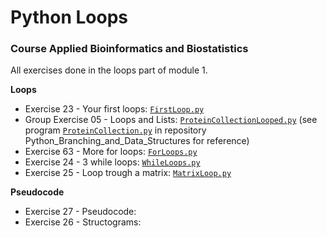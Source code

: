 # Python Loops
### Course Applied Bioinformatics and Biostatistics
All exercises done in the loops part of module 1.

**Loops**
* Exercise 23 - Your first loops: [`FirstLoop.py`](https://github.com/rominafernandez/Python_Loops/blob/master/FirstLoop.py)
* Group Exercise 05 - Loops and Lists: [`ProteinCollectionLooped.py`](https://github.com/rominafernandez/Python_Loops/blob/master/ProteinCollectionLooped.py) (see program [`ProteinCollection.py`](https://github.com/rominafernandez/Python_Branching_and_Datastructures/blob/master/ProteinCollection.py) in repository Python_Branching_and_Data_Structures for reference)
* Exercise 63 - More for loops: [`ForLoops.py`]()
* Exercise 24 - 3 while loops: [`WhileLoops.py`](https://github.com/rominafernandez/Python_Loops/blob/master/WhileLoops.py)
* Exercise 25 - Loop trough a matrix: [`MatrixLoop.py`](https://github.com/rominafernandez/Python_Loops/blob/master/MatrixLoop.py)

**Pseudocode**
* Exercise 27 - Pseudocode:
* Exercise 26 - Structograms:
